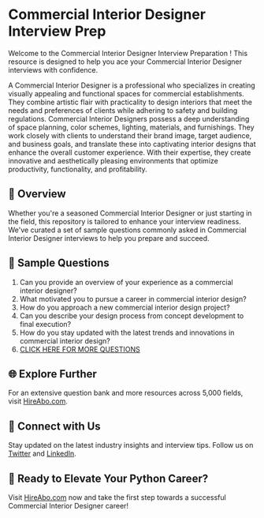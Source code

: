 # Commercial Interior Designer Interview Prep

Welcome to the Commercial Interior Designer Interview Preparation ! This resource is designed to help you ace your Commercial Interior Designer interviews with confidence.

A Commercial Interior Designer is a professional who specializes in creating visually appealing and functional spaces for commercial establishments. They combine artistic flair with practicality to design interiors that meet the needs and preferences of clients while adhering to safety and building regulations. Commercial Interior Designers possess a deep understanding of space planning, color schemes, lighting, materials, and furnishings. They work closely with clients to understand their brand image, target audience, and business goals, and translate these into captivating interior designs that enhance the overall customer experience. With their expertise, they create innovative and aesthetically pleasing environments that optimize productivity, functionality, and profitability.

## 🚀 Overview

Whether you're a seasoned Commercial Interior Designer or just starting in the field, this repository is tailored to enhance your interview readiness. We've curated a set of sample questions commonly asked in Commercial Interior Designer interviews to help you prepare and succeed.

## 📝 Sample Questions

1. Can you provide an overview of your experience as a commercial interior designer?
2. What motivated you to pursue a career in commercial interior design?
3. How do you approach a new commercial interior design project?
4. Can you describe your design process from concept development to final execution?
5. How do you stay updated with the latest trends and innovations in commercial interior design?
6. [CLICK HERE FOR MORE QUESTIONS](https://hireabo.com/job/6_2_5/Commercial%20Interior%20Designer)

## 🌐 Explore Further

For an extensive question bank and more resources across 5,000 fields, visit [HireAbo.com](https://www.hireabo.com).

## 📱 Connect with Us

Stay updated on the latest industry insights and interview tips. Follow us on [Twitter](https://twitter.com/hireabo) and [LinkedIn](https://www.linkedin.com/in/hire-abo-3609972a8/).

## 🚀 Ready to Elevate Your Python Career?

Visit [HireAbo.com](https://www.hireabo.com) now and take the first step towards a successful Commercial Interior Designer career!